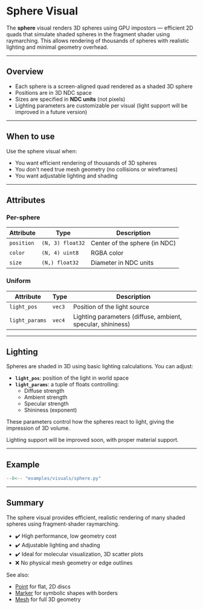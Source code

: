 # Sphere Visual

The **sphere** visual renders 3D spheres using GPU impostors — efficient 2D quads that simulate shaded spheres in the fragment shader using raymarching. This allows rendering of thousands of spheres with realistic lighting and minimal geometry overhead.

---

## Overview

- Each sphere is a screen-aligned quad rendered as a shaded 3D sphere
- Positions are in 3D NDC space
- Sizes are specified in **NDC units** (not pixels)
- Lighting parameters are customizable per visual (light support will be improved in a future version)

---

## When to use

Use the sphere visual when:
- You want efficient rendering of thousands of 3D spheres
- You don't need true mesh geometry (no collisions or wireframes)
- You want adjustable lighting and shading

---

## Attributes

### Per-sphere

| Attribute  | Type             | Description                              |
|------------|------------------|------------------------------------------|
| `position` | `(N, 3) float32` | Center of the sphere (in NDC)            |
| `color`    | `(N, 4) uint8`   | RGBA color                               |
| `size`     | `(N,) float32`   | Diameter in NDC units                    |

### Uniform

| Attribute       | Type   | Description                                            |
|------------------|--------|--------------------------------------------------------|
| `light_pos`      | `vec3` | Position of the light source                          |
| `light_params`   | `vec4` | Lighting parameters (diffuse, ambient, specular, shininess) |

---

## Lighting

Spheres are shaded in 3D using basic lighting calculations. You can adjust:

- **`light_pos`**: position of the light in world space
- **`light_params`**: a tuple of floats controlling:
  - Diffuse strength
  - Ambient strength
  - Specular strength
  - Shininess (exponent)

These parameters control how the spheres react to light, giving the impression of 3D volume.

Lighting support will be improved soon, with proper material support.

---

## Example

```python
--8<-- "examples/visuals/sphere.py"
```

---

## Summary

The sphere visual provides efficient, realistic rendering of many shaded spheres using fragment-shader raymarching.

* ✔️ High performance, low geometry cost
* ✔️ Adjustable lighting and shading
* ✔️ Ideal for molecular visualization, 3D scatter plots
* ❌ No physical mesh geometry or edge outlines

See also:

* [Point](point.md) for flat, 2D discs
* [Marker](marker.md) for symbolic shapes with borders
* [Mesh](mesh.md) for full 3D geometry
